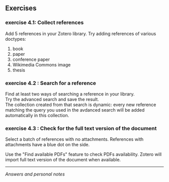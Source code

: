 ##  Exercises

### exercise 4.1: Collect references

Add 5 references in your Zotero library. Try adding references of various doctypes:   

1. book   
2. paper   
3. conference paper   
4. Wikimedia Commons image   
5. thesis   


### exercise 4.2 : Search for a reference

Find at least two ways of searching a reference in your library.   
Try the advanced search and save the result.   
The collection created from that search is dynamic: every new reference matching the query you used in the avdanced search will be added automatically in this collection.

### exercise 4.3 : Check for the full text version of the document

Select a batch of references with no attachments. References with attachments have a blue dot on the side.

Use the "Find available PDFs" feature to check PDFs availability. Zotero will import full text version of the document when available.


---
*Answers and personal notes*

